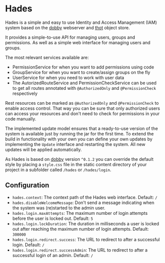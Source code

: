 # Hades

Hades is a simple and easy to use Identity and Access Management (IAM) system based on the
[dobby](https://github.com/klnsdr/dobby) webserver and [thot](https://github.com/klnsdr/thot)
object store.

It provides a simple-to-use API for managing users, groups and permissions. As well as a
simple web interface for managing users and groups.

The most relevant services available are:
- PermissionService for when you want to add permissions using code
- GroupService for when you want to create/assign groups on the fly
- UserService for when you need to work with user data
- The AutorizedRouteService and PermissionCheckService can be used to get all routes annotated with `@AuthorizedOnly`
  and `@PermissionCheck` respectively

Rest resources can be marked as `@AuthorizedOnly` and `@PermissionCheck` to enable access control. That way you can
be sure that only authorized users can access your resources and don't need to check for permissions in your
code manually.

The implemented update model ensures that a ready-to-use version of the system is available just by running the jar
for the first time.
To extend the
build in functionality with your own you can define your own updates by implementing the
`Update` interface and restarting the system. All new updates will be applied automatically.

As Hades is based on [dobby](https://github.com/klnsdr/dobby) version `^0.1.2` you can override the default style by
placing a `style.css` file in the static content directory of your project in a subfolder called `/hades` or
`/hades/login`.

## Configuration
- `hades.context`: The context path of the Hades web interface. Default: `/`
- `hades.disableWelcomeMessage`: Don't send a message indicating when the system was (re)started to the admin user.
- `hades.login.maxAttempts`: The maximum number of login attempts before the user is locked out. Default: `5`
- `hades.login.lockDuration`: The duration in milliseconds a user is locked out after reaching the maximum number of login
  attempts. Default: `300000`
- `hades.login.redirect.success`: The URL to redirect to after a successful login. Default: `/`
- `hades.login.redirect.successAdmin`: The URL to redirect to after a successful login of an admin. Default: `/`